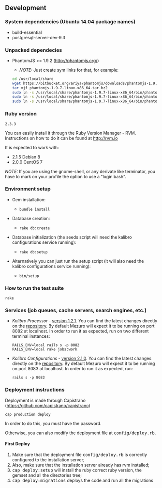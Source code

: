## Development

### System dependencies (Ubuntu 14.04 package names)
  - build-essential
  - postgresql-server-dev-9.3

### Unpacked dependecies
  - PhantomJS >= 1.9.2 (http://phantomjs.org/)
    - *NOTE:* Just create sym links for that, for example:

    ```bash
    cd /usr/local/share
    wget https://bitbucket.org/ariya/phantomjs/downloads/phantomjs-1.9.7-linux-x86_64.tar.bz2
    tar xjf phantomjs-1.9.7-linux-x86_64.tar.bz2
    sudo ln -s /usr/local/share/phantomjs-1.9.7-linux-x86_64/bin/phantomjs /usr/local/share/phantomjs
    sudo ln -s /usr/local/share/phantomjs-1.9.7-linux-x86_64/bin/phantomjs /usr/local/bin/phantomjs
    sudo ln -s /usr/local/share/phantomjs-1.9.7-linux-x86_64/bin/phantomjs /usr/bin/phantomjs
    ```

### Ruby version

  `2.3.3`

  You can easily install it through the Ruby Version Manager - RVM. Instructions on how to do it can be found at http://rvm.io

  It is expected to work with:

  - 2.1.5 Debian 8
  - 2.0.0 CentOS 7

  *NOTE:* If you are using the gnome-shell, or any derivate like terminator, you have to mark on your profile the option to use a "login bash".


### Environment setup

- Gem installation:
  - `bundle install`

- Database creation:
  - `rake db:create`

- Database initialization (the seeds script will need the kalibro configurations service running):
  - `rake db:setup`

- Alternatively you can just run the setup script (it will also need the kalibro configurations service running):
  - `bin/setup`

### How to run the test suite

    rake

### Services (job queues, cache servers, search engines, etc.)

- _Kalibro Processor_ - [version 1.2.1](https://github.com/mezuro/kalibro_processor/archive/v1.2.1.zip).
  You can find the latest changes directly on the [repository](https://github.com/mezuro/kalibro_processor).
  By default Mezuro will expect it to be running on port 8082 at localhost.
  In order to run it as expected, run on two different terminal instances:

      RAILS_ENV=local rails s -p 8082
      RAILS_ENV=local rake jobs:work

- _Kalibro Configurations_ - [version 2.1.0](https://github.com/mezuro/kalibro_configurations/archive/v2.1.0.zip).
  You can find the latest changes directly on the [repository](https://github.com/mezuro/kalibro_configurations).
  By default Mezuro will expect it to be running on port 8083 at localhost.
  In order to run it as expected, run:

      rails s -p 8083

### Deployment instructions

  Deployment is made through Capistrano (https://github.com/capistrano/capistrano)

    cap production deploy

  In order to do this, you must have the password.

  Otherwise, you can also modify the deployment file at <tt>config/deploy.rb</tt>.

#### First Deploy

  1. Make sure that the deployment file <tt>config/deploy.rb</tt> is correctly configured to the installation server;
  2. Also, make sure that the installation server already has rvm installed;
  3. <tt>cap deploy:setup</tt> will install the ruby correct ruby version, the gemset and all the directories tree;
  4. <tt>cap deploy:migrations</tt> deploys the code and run all the migrations
